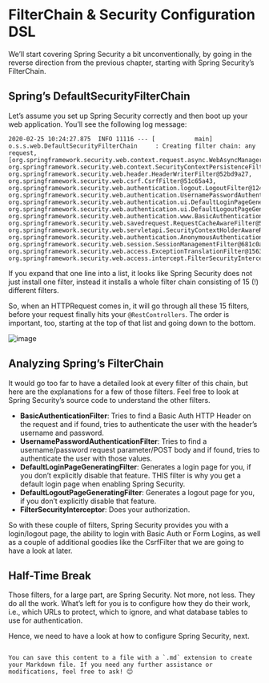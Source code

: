 # FilterChain & Security Configuration DSL

We’ll start covering Spring Security a bit unconventionally, by going in the reverse direction from the previous chapter, starting with Spring Security’s FilterChain.

## Spring’s DefaultSecurityFilterChain

Let’s assume you set up Spring Security correctly and then boot up your web application. You’ll see the following log message:

```
2020-02-25 10:24:27.875  INFO 11116 --- [           main] o.s.s.web.DefaultSecurityFilterChain     : Creating filter chain: any request, [org.springframework.security.web.context.request.async.WebAsyncManagerIntegrationFilter@46320c9a, org.springframework.security.web.context.SecurityContextPersistenceFilter@4d98e41b, org.springframework.security.web.header.HeaderWriterFilter@52bd9a27, org.springframework.security.web.csrf.CsrfFilter@51c65a43, org.springframework.security.web.authentication.logout.LogoutFilter@124d26ba, org.springframework.security.web.authentication.UsernamePasswordAuthenticationFilter@61e86192, org.springframework.security.web.authentication.ui.DefaultLoginPageGeneratingFilter@10980560, org.springframework.security.web.authentication.ui.DefaultLogoutPageGeneratingFilter@32256e68, org.springframework.security.web.authentication.www.BasicAuthenticationFilter@52d0f583, org.springframework.security.web.savedrequest.RequestCacheAwareFilter@5696c927, org.springframework.security.web.servletapi.SecurityContextHolderAwareRequestFilter@5f025000, org.springframework.security.web.authentication.AnonymousAuthenticationFilter@5e7abaf7, org.springframework.security.web.session.SessionManagementFilter@681c0ae6, org.springframework.security.web.access.ExceptionTranslationFilter@15639d09, org.springframework.security.web.access.intercept.FilterSecurityInterceptor@4f7be6c8]|
```

If you expand that one line into a list, it looks like Spring Security does not just install one filter, instead it installs a whole filter chain consisting of 15 (!) different filters.

So, when an HTTPRequest comes in, it will go through all these 15 filters, before your request finally hits your `@RestControllers`. The order is important, too, starting at the top of that list and going down to the bottom.

![image](https://github.com/user-attachments/assets/09c70bc2-cacb-4926-88a6-e8b22a7acd2c)

## Analyzing Spring’s FilterChain

It would go too far to have a detailed look at every filter of this chain, but here are the explanations for a few of those filters. Feel free to look at Spring Security’s source code to understand the other filters.

- **BasicAuthenticationFilter**: Tries to find a Basic Auth HTTP Header on the request and if found, tries to authenticate the user with the header’s username and password.
- **UsernamePasswordAuthenticationFilter**: Tries to find a username/password request parameter/POST body and if found, tries to authenticate the user with those values.
- **DefaultLoginPageGeneratingFilter**: Generates a login page for you, if you don’t explicitly disable that feature. THIS filter is why you get a default login page when enabling Spring Security.
- **DefaultLogoutPageGeneratingFilter**: Generates a logout page for you, if you don’t explicitly disable that feature.
- **FilterSecurityInterceptor**: Does your authorization.

So with these couple of filters, Spring Security provides you with a login/logout page, the ability to login with Basic Auth or Form Logins, as well as a couple of additional goodies like the CsrfFilter that we are going to have a look at later.

## Half-Time Break

Those filters, for a large part, are Spring Security. Not more, not less. They do all the work. What’s left for you is to configure how they do their work, i.e., which URLs to protect, which to ignore, and what database tables to use for authentication.

Hence, we need to have a look at how to configure Spring Security, next.
```

You can save this content to a file with a `.md` extension to create your Markdown file. If you need any further assistance or modifications, feel free to ask! 😊
